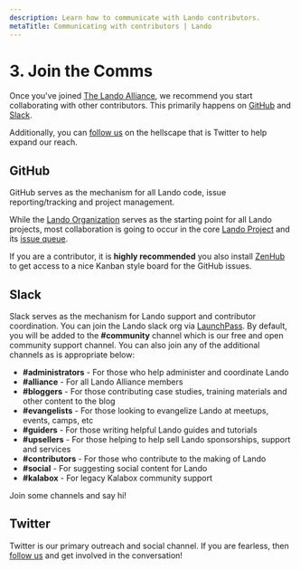 ```yaml
---
description: Learn how to communicate with Lando contributors.
metaTitle: Communicating with contributors | Lando
---
```


# 3. Join the Comms

Once you've joined [The Lando Alliance](https://lando.dev/join), we recommend you start collaborating with other contributors. This primarily happens on [GitHub](https://github.com/lando/lando/issues) and [Slack](https://launchpass.com/devwithlando).

Additionally, you can [follow us](https://twitter.com/devwithlando) on the hellscape that is Twitter to help expand our reach.

## GitHub

GitHub serves as the mechanism for all Lando code, issue reporting/tracking and project management.

While the [Lando Organization](https://github.com/lando) serves as the starting point for all Lando projects, most collaboration is going to occur in the core [Lando Project](https://github.com/lando/lando) and its [issue queue](https://github.com/lando/lando/issues).

If you are a contributor, it is **highly recommended** you also install [ZenHub](https://www.zenhub.com/extension) to get access to a nice Kanban style board for the GitHub issues.

## Slack

Slack serves as the mechanism for Lando support and contributor coordination. You can join the Lando slack org via [LaunchPass](https://launchpass.com/devwithlando). By default, you will be added to the **#community** channel which is our free and open community support channel. You can also join any of the additional channels as is appropriate below:

  * **#administrators** - For those who help administer and coordinate Lando
  * **#alliance** - For all Lando Alliance members
  * **#bloggers** - For those contributing case studies, training materials and other content to the blog
  * **#evangelists** - For those looking to evangelize Lando at meetups, events, camps, etc
  * **#guiders** - For those writing helpful Lando guides and tutorials
  * **#upsellers** - For those helping to help sell Lando sponsorships, support and services
  * **#contributors** - For those who contribute to the making of Lando
  * **#social** - For suggesting social content for Lando
  * **#kalabox** - For legacy Kalabox community support

Join some channels and say hi!

## Twitter

Twitter is our primary outreach and social channel. If you are fearless, then [follow us](https://twitter.com/devwithlando) and get involved in the conversation!

